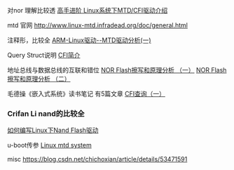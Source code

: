 
对nor 理解比较透
[高手进阶 Linux系统下MTD/CFI驱动介绍](https://blog.csdn.net/iteye_15968/article/details/82042867)

mtd 官网
http://www.linux-mtd.infradead.org/doc/general.html

注释形，比较全
[ARM-Linux驱动--MTD驱动分析(一)](https://blog.csdn.net/geekcome/article/details/7202503)

Query Struct说明
[CFI简介](http://blog.chinaunix.net/uid-24148050-id-200382.html)

地址总线与数据总线的互联和错位
[NOR Flash擦写和原理分析 （一）](https://www.cnblogs.com/jiangzhaowei/p/5545520.html)
[NOR Flash擦写和原理分析 （二）](https://www.cnblogs.com/jiangzhaowei/p/5545530.html)

毛德操《嵌入式系统》读书笔记
有5篇文章
[CFI查询（一）](https://blog.csdn.net/tianxiawuzhei/article/details/7532866)

### Crifan  Li  nand的比较全
[如何编写Linux下Nand Flash驱动](https://www.crifan.com/files/doc/docbook/linux_nand_driver/release/html/linux_nand_driver.html#read_operation_explanation)

u-boot传参
[Linux mtd system](https://www.jianshu.com/p/89a94c1d3e72)

misc
https://blog.csdn.net/chichoxian/article/details/53471591
<!--stackedit_data:
eyJoaXN0b3J5IjpbLTE5Nzg5NzY0MjIsMTM3NTA2Nzc1OV19
-->